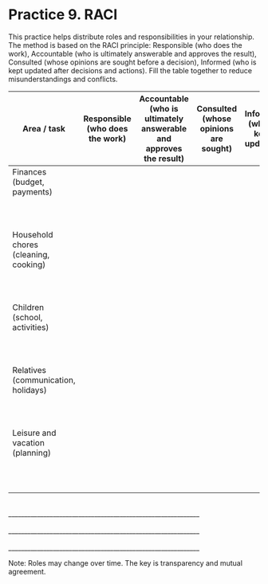 <div style="page-break-before: always;"></div>

# Practice 9. RACI

This practice helps distribute roles and responsibilities in your relationship. The method is based on the RACI principle: Responsible (who does the work), Accountable (who is ultimately answerable and approves the result), Consulted (whose opinions are sought before a decision), Informed (who is kept updated after decisions and actions). Fill the table together to reduce misunderstandings and conflicts.

<style>
    table {
        width: 100%;
    }
</style>
| Area / task | Responsible<br/>(who does the work) | Accountable<br/>(who is ultimately answerable and approves the result) | Consulted<br/>(whose opinions are sought) | Informed<br/>(who is kept updated) |
|---|:--:|:--:|:--:|:--:|
| Finances (budget, payments)<br/><br/><br/><br/> |||||
| Household chores (cleaning, cooking)<br/><br/><br/><br/> |||||
| Children (school, activities)<br/><br/><br/><br/> |||||
| Relatives (communication, holidays)<br/><br/><br/><br/> |||||
| Leisure and vacation (planning)<br/><br/><br/><br/> |||||
||||||

<br/>
____________________________________________________________
<br/><br/>
____________________________________________________________
<br/><br/>
____________________________________________________________

Note: Roles may change over time. The key is transparency and mutual agreement.
